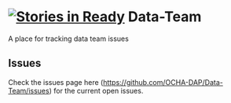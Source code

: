 [![Stories in Ready](https://badge.waffle.io/ocha-dap/data-team.png?label=ready&title=Ready)](https://waffle.io/ocha-dap/data-team)
Data-Team
=========

A place for tracking data team issues


Issues
------

Check the issues page here (https://github.com/OCHA-DAP/Data-Team/issues) for the current open issues.
